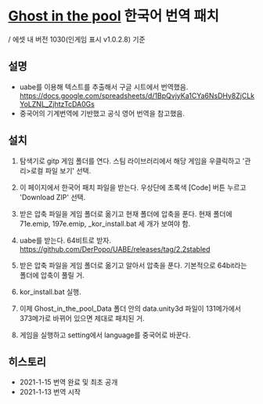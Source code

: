 # [Ghost in the pool](https://store.steampowered.com/app/919330/Ghost_in_the_pool/) 한국어 번역 패치 
/ 에셋 내 버전 1030(인게임 표시 v1.0.2.8) 기준


## 설명
- uabe를 이용해 텍스트를 추출해서 구글 시트에서 번역했음. https://docs.google.com/spreadsheets/d/1BpQvjyKa1CYa6NsDHy8ZjCLkYoLZNL_ZjhtzTcDA0Gs
- 중국어의 기계번역에 기반했고 공식 영어 번역을 참고했음.


## 설치
1. 탐색기로 gitp 게임 폴더를 연다. 스팀 라이브러리에서 해당 게임을 우클릭하고 '관리>로컬 파일 보기' 선택.

2. 이 페이지에서 한국어 패치 파일을 받는다. 우상단에 초록색 [Code] 버튼 누르고 'Download ZIP' 선택.
3. 받은 압축 파일을 게임 폴더로 옮기고 현재 폴더에 압축을 푼다. 현재 폴더에 71e.emip, 197e.emip, _kor_install.bat 세 개가 보여야 함.

4. uabe를 받는다. 64비트로 받자. https://github.com/DerPopo/UABE/releases/tag/2.2stabled
5. 받은 압축 파일을 게임 폴더로 옮기고 알아서 압축을 푼다. 기본적으로 64bit라는 폴더에 압축이 풀릴 거.

6. kor_install.bat 실행. 
7. 이제 Ghost_in_the_pool_Data 폴더 안의 data.unity3d 파일이 131메가에서 373메가로 바뀌어 있으면 제대로 패치된 거.

8. 게임을 실행하고 setting에서 language를 중국어로 바꾼다.


## 히스토리
- 2021-1-15 번역 완료 및 최초 공개
- 2021-1-13 번역 시작
